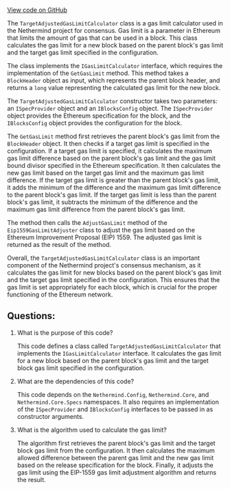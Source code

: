 [View code on GitHub](https://github.com/nethermindeth/nethermind/Nethermind.Consensus/TargetAdjustedGasLimitCalculator.cs)

The `TargetAdjustedGasLimitCalculator` class is a gas limit calculator used in the Nethermind project for consensus. Gas limit is a parameter in Ethereum that limits the amount of gas that can be used in a block. This class calculates the gas limit for a new block based on the parent block's gas limit and the target gas limit specified in the configuration.

The class implements the `IGasLimitCalculator` interface, which requires the implementation of the `GetGasLimit` method. This method takes a `BlockHeader` object as input, which represents the parent block header, and returns a `long` value representing the calculated gas limit for the new block.

The `TargetAdjustedGasLimitCalculator` constructor takes two parameters: an `ISpecProvider` object and an `IBlocksConfig` object. The `ISpecProvider` object provides the Ethereum specification for the block, and the `IBlocksConfig` object provides the configuration for the block.

The `GetGasLimit` method first retrieves the parent block's gas limit from the `BlockHeader` object. It then checks if a target gas limit is specified in the configuration. If a target gas limit is specified, it calculates the maximum gas limit difference based on the parent block's gas limit and the gas limit bound divisor specified in the Ethereum specification. It then calculates the new gas limit based on the target gas limit and the maximum gas limit difference. If the target gas limit is greater than the parent block's gas limit, it adds the minimum of the difference and the maximum gas limit difference to the parent block's gas limit. If the target gas limit is less than the parent block's gas limit, it subtracts the minimum of the difference and the maximum gas limit difference from the parent block's gas limit.

The method then calls the `AdjustGasLimit` method of the `Eip1559GasLimitAdjuster` class to adjust the gas limit based on the Ethereum Improvement Proposal (EIP) 1559. The adjusted gas limit is returned as the result of the method.

Overall, the `TargetAdjustedGasLimitCalculator` class is an important component of the Nethermind project's consensus mechanism, as it calculates the gas limit for new blocks based on the parent block's gas limit and the target gas limit specified in the configuration. This ensures that the gas limit is set appropriately for each block, which is crucial for the proper functioning of the Ethereum network.
## Questions: 
 1. What is the purpose of this code?
    
    This code defines a class called `TargetAdjustedGasLimitCalculator` that implements the `IGasLimitCalculator` interface. It calculates the gas limit for a new block based on the parent block's gas limit and the target block gas limit specified in the configuration.

2. What are the dependencies of this code?
    
    This code depends on the `Nethermind.Config`, `Nethermind.Core`, and `Nethermind.Core.Specs` namespaces. It also requires an implementation of the `ISpecProvider` and `IBlocksConfig` interfaces to be passed in as constructor arguments.

3. What is the algorithm used to calculate the gas limit?
    
    The algorithm first retrieves the parent block's gas limit and the target block gas limit from the configuration. It then calculates the maximum allowed difference between the parent gas limit and the new gas limit based on the release specification for the block. Finally, it adjusts the gas limit using the EIP-1559 gas limit adjustment algorithm and returns the result.